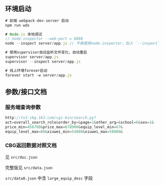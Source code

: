 ## 环境启动

```javascript
# 前端 webpack-dev-server 启动
npm run wds

# Node.js 本地调试
// node-inspector --web-port = 8888
node --inspect server/app.js // 不再使用node-inspector，加入 `--inspect` 参数启动app，浏览器可直接调试

# 使用supervisor自动监听文件变化，自动重启
supervisor server/app.js
supervisor --inspect server/app.js

# 线上环境forever启动
forever start -w server/app.js

```

## 参数/接口文档

### 服务端查询参数

```javascript
http://tx3.cbg.163.com/cgi-bin/search.py?
act=overall_search_role&order_by=&page=1&other_arg=&school=6&sex=1&
price_min=456700&price_max=678900&equip_level_min=67&
equip_level_max=80&xiuwei_min=54000&xiuwei_max=58000&
```

### CBG返回数据对照文档

见 `src/doc.json`

完整版见 `src/data.json`

`src/data0.json` 中含 `large_equip_desc` 字段
